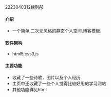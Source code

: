 2223040312魏则彤
#### 介绍

* 一个简单,二次元风格的静态个人空间,博客模板.

#### 软件架构

* html5,css3,js

#### 主要功能

* 收藏了一些诗歌，图片以及个人经历
* 主页中还收藏了一些个人觉得比较好用的学习网站
* 其他功能详见html